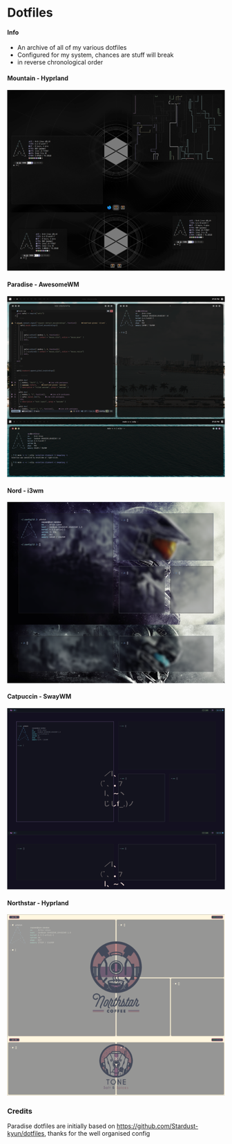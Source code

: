# Dotfiles

#### Info
- An archive of all of my various dotfiles
- Configured for my system, chances are stuff will break
- in reverse chronological order

#### Mountain -  Hyprland
![Mountain Example Picture](./assets/mountain.png)

#### Paradise - AwesomeWM
![Paradise Example Picture](./assets/paradise.png)

#### Nord - i3wm
![Nord Example Picture](./assets/Nord_Rice.png)

#### Catpuccin - SwayWM
![Catpuccin Example Picture](./assets/Catpuccin_Rice.png)

#### Northstar - Hyprland
![Northstar Example Picture](./assets/Northstar_Rice.png)


### Credits

Paradise dotfiles are initially based on https://github.com/Stardust-kyun/dotfiles, thanks for the well organised config
